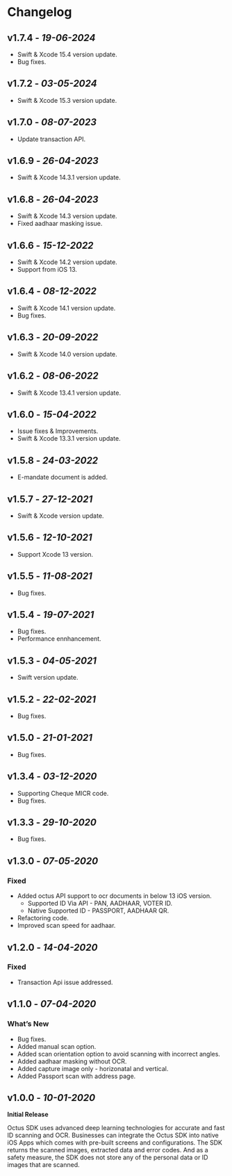 # Changelog
## **v1.7.4** - *19-06-2024*
- Swift & Xcode 15.4 version update.
- Bug fixes.
  
## **v1.7.2** - *03-05-2024*
- Swift & Xcode 15.3 version update.
  
## **v1.7.0** - *08-07-2023*
- Update transaction API.

## **v1.6.9** - *26-04-2023*
- Swift & Xcode 14.3.1 version update.

## **v1.6.8** - *26-04-2023*
- Swift & Xcode 14.3 version update.
- Fixed aadhaar masking issue.

## **v1.6.6** - *15-12-2022*
- Swift & Xcode 14.2 version update.
- Support from iOS 13.

## **v1.6.4** - *08-12-2022*
- Swift & Xcode 14.1 version update.
- Bug fixes.

## **v1.6.3** - *20-09-2022*
- Swift & Xcode 14.0 version update.

## **v1.6.2** - *08-06-2022*
- Swift & Xcode 13.4.1 version update.

## **v1.6.0** - *15-04-2022*
- Issue fixes & Improvements.
- Swift & Xcode 13.3.1 version update.

## **v1.5.8** - *24-03-2022*
- E-mandate document is added.

## **v1.5.7** - *27-12-2021*
- Swift & Xcode version update.

## **v1.5.6** - *12-10-2021*
- Support Xcode 13 version.

## **v1.5.5** - *11-08-2021*
- Bug fixes.

## **v1.5.4** - *19-07-2021*
- Bug fixes.
- Performance ennhancement.

## **v1.5.3** - *04-05-2021*
- Swift version update.
 
## **v1.5.2** - *22-02-2021*
- Bug fixes.

## **v1.5.0** - *21-01-2021*
- Bug fixes.

## **v1.3.4** - *03-12-2020*
- Supporting Cheque MICR code.
- Bug fixes.

## **v1.3.3** - *29-10-2020*
- Bug fixes.

## **v1.3.0** - *07-05-2020*
 ### Fixed
- Added octus API support to ocr documents in below 13 iOS version.
  - Supported ID Via API - PAN, AADHAAR, VOTER ID.
  - Native Supported ID - PASSPORT, AADHAAR QR.
- Refactoring code. 
- Improved scan speed for aadhaar.

## **v1.2.0** - *14-04-2020*
 ### Fixed
- Transaction Api issue addressed.

## **v1.1.0** - *07-04-2020*
 ### What’s New
- Bug fixes.
- Added manual scan option.
- Added scan orientation option to avoid scanning with incorrect angles.
- Added aadhaar masking without OCR.
- Added capture image only - horizonatal and vertical.
- Added Passport scan with address page. 
 

## **v1.0.0** - *10-01-2020*
 **Initial Release**
 
Octus SDK uses advanced deep learning technologies for accurate and fast ID scanning and OCR. Businesses can integrate the Octus SDK into native iOS Apps which comes with pre-built screens and configurations. The SDK returns the scanned images, extracted data and error codes. And as a safety measure, the SDK does not store any of the personal data or ID images that are scanned.
